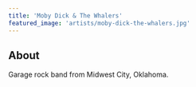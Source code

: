```yaml
---
title: 'Moby Dick & The Whalers'
featured_image: 'artists/moby-dick-the-whalers.jpg'
---
```


## About

Garage rock band from Midwest City, Oklahoma.
